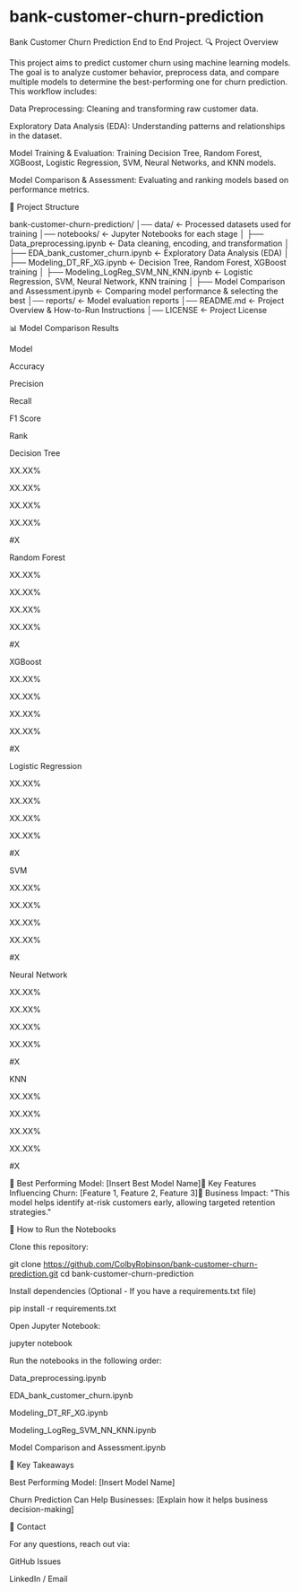 # bank-customer-churn-prediction
Bank Customer Churn Prediction End to End Project.
🔍 Project Overview

This project aims to predict customer churn using machine learning models. The goal is to analyze customer behavior, preprocess data, and compare multiple models to determine the best-performing one for churn prediction. This workflow includes:

Data Preprocessing: Cleaning and transforming raw customer data.

Exploratory Data Analysis (EDA): Understanding patterns and relationships in the dataset.

Model Training & Evaluation: Training Decision Tree, Random Forest, XGBoost, Logistic Regression, SVM, Neural Networks, and KNN models.

Model Comparison & Assessment: Evaluating and ranking models based on performance metrics.

📁 Project Structure

bank-customer-churn-prediction/
│── data/                          <- Processed datasets used for training
│── notebooks/                      <- Jupyter Notebooks for each stage
│   ├── Data_preprocessing.ipynb     <- Data cleaning, encoding, and transformation
│   ├── EDA_bank_customer_churn.ipynb <- Exploratory Data Analysis (EDA)
│   ├── Modeling_DT_RF_XG.ipynb      <- Decision Tree, Random Forest, XGBoost training
│   ├── Modeling_LogReg_SVM_NN_KNN.ipynb <- Logistic Regression, SVM, Neural Network, KNN training
│   ├── Model Comparison and Assessment.ipynb <- Comparing model performance & selecting the best
│── reports/                         <- Model evaluation reports
│── README.md                         <- Project Overview & How-to-Run Instructions
│── LICENSE                           <- Project License

📊 Model Comparison Results

Model

Accuracy

Precision

Recall

F1 Score

Rank

Decision Tree

XX.XX%

XX.XX%

XX.XX%

XX.XX%

#X

Random Forest

XX.XX%

XX.XX%

XX.XX%

XX.XX%

#X

XGBoost

XX.XX%

XX.XX%

XX.XX%

XX.XX%

#X

Logistic Regression

XX.XX%

XX.XX%

XX.XX%

XX.XX%

#X

SVM

XX.XX%

XX.XX%

XX.XX%

XX.XX%

#X

Neural Network

XX.XX%

XX.XX%

XX.XX%

XX.XX%

#X

KNN

XX.XX%

XX.XX%

XX.XX%

XX.XX%

#X

📌 Best Performing Model: [Insert Best Model Name]📌 Key Features Influencing Churn: [Feature 1, Feature 2, Feature 3]📌 Business Impact: "This model helps identify at-risk customers early, allowing targeted retention strategies."

🚀 How to Run the Notebooks

Clone this repository:

git clone https://github.com/ColbyRobinson/bank-customer-churn-prediction.git
cd bank-customer-churn-prediction

Install dependencies (Optional - If you have a requirements.txt file)

pip install -r requirements.txt

Open Jupyter Notebook:

jupyter notebook

Run the notebooks in the following order:

Data_preprocessing.ipynb

EDA_bank_customer_churn.ipynb

Modeling_DT_RF_XG.ipynb

Modeling_LogReg_SVM_NN_KNN.ipynb

Model Comparison and Assessment.ipynb

📌 Key Takeaways

Best Performing Model: [Insert Model Name]

Churn Prediction Can Help Businesses: [Explain how it helps business decision-making]

📧 Contact

For any questions, reach out via:

GitHub Issues

LinkedIn / Email

